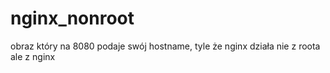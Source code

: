 # nginx_nonroot

obraz który na 8080 podaje swój hostname, tyle że nginx działa nie z roota ale z nginx
